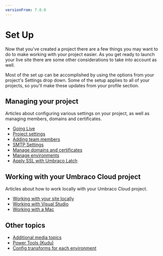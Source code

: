 ```yaml
---
versionFrom: 7.0.0
---
```


# Set Up
Now that you've created a project there are a few things you may want to do to make working with your project easier. As you get ready to launch your live site there are some other considerations to take into account as well.

Most of the set up can be accomplished by using the options from your project's Settings drop down. Some of the setup applies to all of your projects, so you'll make these updates from your profile section.

## Managing your project

Articles about configuring various settings on your project, as well as managing members, domains and certificates.

 - [Going Live](Going-live/)
 - [Project settings](Project-settings/)
 - [Adding team members](Team-Members/)
 - [SMTP Settings](SMTP-settings/)
 - [Manage domains and certificates](Manage-domains/)
 - [Manage environments](Manage-Environments/)
 - [Apply SSL with Umbraco Latch](Umbraco-Latch/)

## Working with your Umbraco Cloud project

Articles about how to work locally with your Umbraco Cloud project.

 - [Working with your site locally](Working-Locally/)
 - [Working with Visual Studio](Working-With-Visual-Studio/)
 - [Working with a Mac](Working-with-UaaS-Cli/)

## Other topics

 - [Additional media topics](Media/)
 - [Power Tools (Kudu)](Power-Tools/)
 - [Config transforms for each environment](Config-Transforms/)

